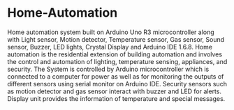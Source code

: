 # Home-Automation



Home automation system built on Arduino Uno R3 microcontroller along with Light sensor, Motion detector, Temperature sensor, Gas sensor, Sound sensor, Buzzer, LED lights, Crystal Display and Arduino IDE 1.6.8.
Home automation is the residential extension of building automation and involves the control and automation of lighting, temperature sensing, appliances, and security. The System is controlled by Arduino microcontroller which is connected to a computer for power as well as for monitoring the outputs of different sensors using serial monitor on Arduino IDE.
Security sensors such as motion detector and gas sensor interact with buzzer and LED for alerts.
Display unit provides the information of temperature and special messages.
